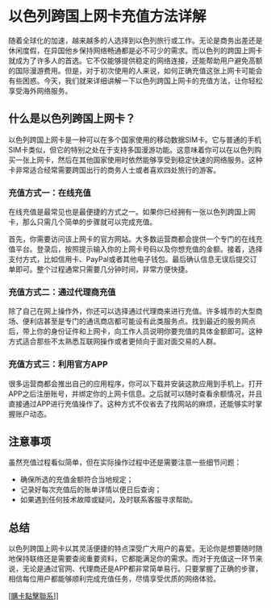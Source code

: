 # 以色列跨国上网卡充值方法详解

随着全球化的加速，越来越多的人选择到以色列旅行或工作。无论是商务出差还是休闲度假，在异国他乡保持网络畅通都是必不可少的需求。而以色列的跨国上网卡就成为了许多人的首选。它不仅能够提供稳定的网络连接，还能帮助用户避免高额的国际漫游费用。但是，对于初次使用的人来说，如何正确充值这张上网卡可能会有些困惑。今天，我们就来详细讲解一下以色列跨国上网卡的充值方法，让你轻松享受海外网络服务。

## 什么是以色列跨国上网卡？

以色列跨国上网卡是一种可以在多个国家使用的移动数据SIM卡。它与普通的手机SIM卡类似，但它的特别之处在于支持多国漫游功能。这意味着你可以在以色列购买一张上网卡，然后在其他国家使用时依然能够享受到稳定快速的网络服务。这种卡非常适合经常需要跨国出行的商务人士或者喜欢四处旅行的游客。

### 充值方式一：在线充值

在线充值是最常见也是最便捷的方式之一。如果你已经拥有一张以色列跨国上网卡，那么只需几个简单的步骤就可以完成充值。

首先，你需要访问该上网卡的官方网站。大多数运营商都会提供一个专门的在线充值平台。登录后，按照提示输入你的上网卡号码以及你想充值的金额。接着，选择支付方式，比如信用卡、PayPal或者其他电子钱包。最后确认信息无误后提交订单即可。整个过程通常只需要几分钟时间，非常方便快捷。

### 充值方式二：通过代理商充值

除了自己在网上操作外，你还可以选择通过代理商来进行充值。许多城市的大型商场、便利店甚至是专门的通讯商店都可能设有此类服务点。找到最近的服务网点后，带上你的身份证件和上网卡，向工作人员说明你要充值的具体金额即可。这种方式适合那些不太熟悉互联网操作或者更倾向于面对面交易的人群。

### 充值方式三：利用官方APP

很多运营商都会推出自己的应用程序，你可以下载并安装这款应用到手机上。打开APP之后注册账号，并绑定你的上网卡信息。之后就可以随时查看余额情况，并且直接通过APP进行充值操作了。这种方式不仅省去了找网站的麻烦，还能够实时掌握账户动态。

## 注意事项

虽然充值过程看似简单，但在实际操作过程中还是需要注意一些细节问题：

- 确保所选的充值金额符合当地规定；
- 记录好每次充值后的账单详情以便日后查询；
- 如果遇到任何技术故障或疑问，及时联系客服寻求帮助。

## 总结

以色列跨国上网卡以其灵活便捷的特点深受广大用户的喜爱。无论你是想要随时随地保持联络还是需要查阅重要资料，它都能满足你的需求。而对于充值这一环节来说，无论是通过官网、代理商还是APP都非常简单易行。只要掌握了正确的步骤，相信每位用户都能够顺利完成充值任务，尽情享受优质的网络体验。

[[購卡點擊聯系](https://t.me/s/esim1088)]]
